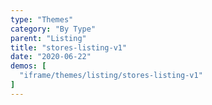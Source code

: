 ```yaml
---
type: "Themes"
category: "By Type"
parent: "Listing"
title: "stores-listing-v1"
date: "2020-06-22"
demos: [
  "iframe/themes/listing/stores-listing-v1"
]
---
```

